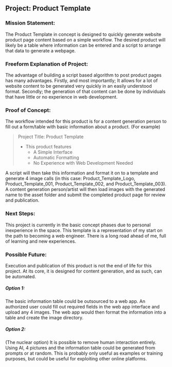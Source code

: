 ## Project: Product Template

### Mission Statement:

The Product Template in concept is designed to quickly generate website product page content based on a simple workflow. The desired product will likely be a table where information can be entered and a script to arrange that data to generate a webpage.

### Freeform Explanation of Project:

The advantage of building a script based algorithm to post product pages has many advantages. Firstly, and most importantly; It allows for a lot of website content to be generated very quickly in an easily understood format. Secondly; the generation of that content can be done by individuals that have little or no experience in web development.

### Proof of Concept:

The workflow intended for this product is for a content generation person to fill out a form/table with basic information about a product. (For example)

> Project Title: Product Template
> + This product features
>   * A Simple Interface
>   * Automatic Formatting
>   * No Experience with Web Development Needed

A script will then take this information and format it on to a template and generate 4 image calls (in this case: Product_Template_Logo, Product_Template_001, Product_Template_002, and Product_Template_003). A content generation person/artist will then load images with the generated name to the asset folder and submit the completed product page for review and publication.

### Next Steps:

This project is currently in the basic concept phases due to personal inexperience in the space. This template is a representation of my start on the path to becoming a web engineer. There is a long road ahead of me, full of learning and new experiences.

### Possible Future:

Execution and publication of this product is not the end of life for this project. At its core, it is designed for content generation, and as such, can be automated.

##### Option 1:

The basic information table could be outsourced to a web app. An authorized user could fill out required fields in the web app interface and upload any 4 images. The web app would then format the information into a table and create the image directory.

##### Option 2:

(The nuclear option) It is possible to remove human interaction entirely. Using AI, 4 pictures and the information table could be generated from prompts or at random. This is probably only useful as examples or training purposes, but could be useful for exploiting other online platforms.
